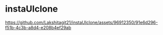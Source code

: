 # instaUIclone




https://github.com/Lakshitagit21/instaUIclone/assets/96912350/91e6d296-f51b-4c3b-a8d4-e208b4ef29ab


 



